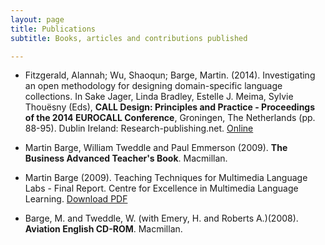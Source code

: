 ```yaml
---
layout: page
title: Publications
subtitle: Books, articles and contributions published

---
```


- Fitzgerald, Alannah; Wu, Shaoqun; Barge, Martin. (2014). Investigating an open methodology for designing domain-specific language collections. In Sake Jager, Linda Bradley, Estelle J. Meima, Sylvie Thouësny (Eds), **CALL Design: Principles and Practice - Proceedings of the 2014 EUROCALL Conference**, Groningen, The Netherlands (pp. 88-95). Dublin Ireland: Research-publishing.net. [Online](https://researchcommons.waikato.ac.nz/bitstream/handle/10289/9147/Proc%20EUROCALL%202014.pdf)

- Martin Barge, William Tweddle and Paul Emmerson (2009). **The Business Advanced Teacher's Book**. Macmillan.

- Martin Barge (2009). Teaching Techniques for Multimedia Language Labs - Final Report. Centre for Excellence in Multimedia Language Learning. [Download PDF](http://webspace.qmul.ac.uk/mibarge/Queen_MaryCEMLL_Final_Report.pdf)

- Barge, M. and Tweddle, W. (with Emery, H. and Roberts A.)(2008). **Aviation English CD-ROM**. Macmillan.
